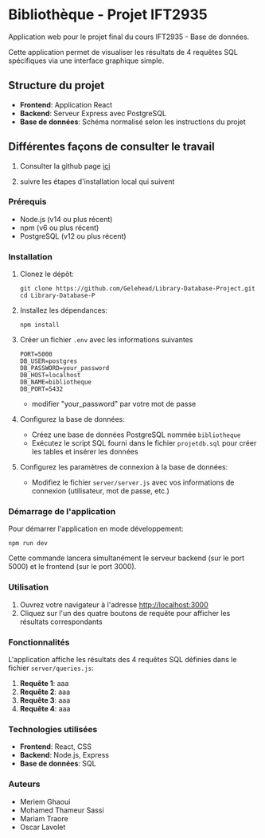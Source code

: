 # Bibliothèque - Projet IFT2935

Application web pour le projet final du cours IFT2935 - Base de données.

Cette application permet de visualiser les résultats de 4 requêtes SQL spécifiques via une interface graphique simple.

## Structure du projet

- **Frontend**: Application React
- **Backend**: Serveur Express avec PostgreSQL
- **Base de données**: Schéma normalisé selon les instructions du projet

## Différentes façons de consulter le travail

1. Consulter la github page [ici](https://gelehead.github.io/Library-Database-Project/)

2. suivre les étapes d'installation local qui suivent

### Prérequis

- Node.js (v14 ou plus récent)
- npm (v6 ou plus récent)
- PostgreSQL (v12 ou plus récent)

### Installation

1. Clonez le dépôt:
   ```
   git clone https://github.com/Gelehead/Library-Database-Project.git
   cd Library-Database-P
   ```

2. Installez les dépendances:
   ```
   npm install
   ```

3. Créer un fichier `.env` avec les informations suivantes
      ```
      PORT=5000
      DB_USER=postgres
      DB_PASSWORD=your_password
      DB_HOST=localhost
      DB_NAME=bibliotheque
      DB_PORT=5432
      ```
   - modifier "your_password" par votre mot de passe

3. Configurez la base de données:
   - Créez une base de données PostgreSQL nommée `bibliotheque`
   - Exécutez le script SQL fourni dans le fichier `projetdb.sql` pour créer les tables et insérer les données

4. Configurez les paramètres de connexion à la base de données:
   - Modifiez le fichier `server/server.js` avec vos informations de connexion (utilisateur, mot de passe, etc.)

### Démarrage de l'application

Pour démarrer l'application en mode développement:

```
npm run dev
```

Cette commande lancera simultanément le serveur backend (sur le port 5000) et le frontend (sur le port 3000).

### Utilisation

1. Ouvrez votre navigateur à l'adresse [http://localhost:3000](http://localhost:3000)
2. Cliquez sur l'un des quatre boutons de requête pour afficher les résultats correspondants

### Fonctionnalités

L'application affiche les résultats des 4 requêtes SQL définies dans le fichier `server/queries.js`:

1. **Requête 1**: aaa
2. **Requête 2**: aaa
3. **Requête 3**: aaa
4. **Requête 4**: aaa

### Technologies utilisées

- **Frontend**: React, CSS
- **Backend**: Node.js, Express
- **Base de données**: SQL

### Auteurs

- Meriem Ghaoui
- Mohamed Thameur Sassi
- Mariam Traore
- Oscar Lavolet